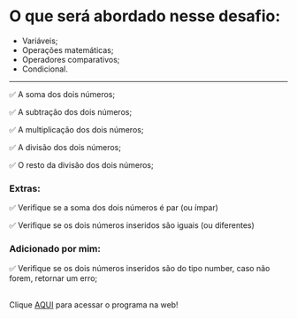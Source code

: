 <h1>O que será abordado nesse desafio:</h1>

- Variáveis;
- Operações matemáticas;
- Operadores comparativos;
- Condicional.
---
<p>✅ A soma dos dois números;</p>
<p>✅ A subtração dos dois números;</p>
<p>✅ A multiplicação dos dois números;</p>
<p>✅ A divisão dos dois números;</p>
<p>✅ O resto da divisão dos dois números;</p>

<h3>Extras: </h3>
<p>✅ Verifique se a soma dos dois números é par (ou ímpar)</p>
<p>✅ Verifique se os dois números inseridos são iguais (ou diferentes)</p>
<h3>Adicionado por mim: </h3>
<p>✅  Verifique se os dois números inseridos são do tipo number, caso não forem, retornar um erro;</p>
<br>
Clique <a href="https://devbonatto.github.io/JS-Exercicio01/">AQUI</a> para acessar o programa na web!
